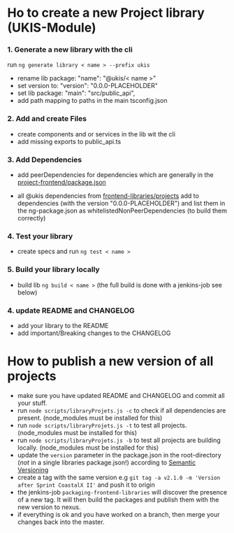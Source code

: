 # Ho to create a new Project library (UKIS-Module)

### 1. Generate a new library with the cli
run ``ng generate library < name > --prefix ukis``

- rename lib package: "name": "@ukis/< name >"
- set version to: "version": "0.0.0-PLACEHOLDER"
- set lib package: "main": "src/public_api",
- add path mapping to paths in the main tsconfig.json

### 2. Add and create Files
- create components and or services in the lib wit the cli 
- add missing exports to public_api.ts


### 3. Add Dependencies
- add peerDependencies for dependencies which are generally in the [project-frontend/package.json](http://git.ukis.eoc.dlr.de/projects/MOFRO/repos/project-frontend/browse/package.json)

- all @ukis dependencies from [frontend-libraries/projects](http://git.ukis.eoc.dlr.de/projects/MOFRO/repos/frontend-libraries/browse/projects) add to dependencies (with the version "0.0.0-PLACEHOLDER") and list them in the ng-package.json as whitelistedNonPeerDependencies (to build them correctly)


### 4. Test your library
- create specs and run `ng test < name >`


### 5. Build your library locally
- build lib `ng build < name >` (the full build is done with a jenkins-job see below)


### 4. update README and CHANGELOG
- add your library to the README
- add important/Breaking changes to the CHANGELOG


# How to publish a new version of all projects
- make sure you have updated README and CHANGELOG and commit all your stuff.
- run `node scripts/libraryProjets.js -c` to check if all dependencies are present. (node_modules must be installed for this)
- run `node scripts/libraryProjets.js -t` to test all projects. (node_modules must be installed for this)
- run `node scripts/libraryProjets.js -b` to test all projects are building locally. (node_modules must be installed for this)
- update the `version` parameter in the package.json in the root-directory (*not* in a single libraries package.json!) according to [Semantic Versioning](https://semver.org/)
- create a tag with the same version e.g `git tag -a v2.1.0 -m 'Version after Sprint CoastalX II'` and push it to origin
- the jenkins-job `packaging-frontend-libraries` will discover the presence of a new tag. It will then build the packages and publish them with the new version to nexus.
- if everything is ok and you have worked on a branch, then merge your changes back into the master.



